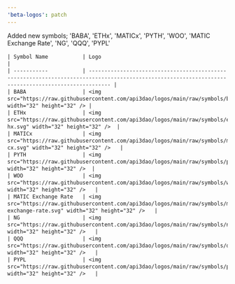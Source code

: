 ```yaml
---
'beta-logos': patch
---
```


Added new symbols; 'BABA', 'ETHx', 'MATICx', 'PYTH', 'WOO', 'MATIC Exchange Rate', 'NG', 'QQQ', 'PYPL'

    | Symbol Name           | Logo                                                                                                                                                |
    | -----------           | --------------------------------------------------------------------------------------------------------------------------------------------------- |
    | BABA                  | <img src="https://raw.githubusercontent.com/api3dao/logos/main/raw/symbols/baba.svg" width="32" height="32" /> |
    | ETHx                  | <img src="https://raw.githubusercontent.com/api3dao/logos/main/raw/symbols/et-hx.svg" width="32" height="32" />  |
    | MATICx                | <img src="https://raw.githubusercontent.com/api3dao/logos/main/raw/symbols/mati-cx.svg" width="32" height="32" />   |
    | PYTH                  | <img src="https://raw.githubusercontent.com/api3dao/logos/main/raw/symbols/pyth.svg" width="32" height="32" />  |
    | WOO                   | <img src="https://raw.githubusercontent.com/api3dao/logos/main/raw/symbols/woo.svg" width="32" height="32" />   |
    | MATIC Exchange Rate   | <img src="https://raw.githubusercontent.com/api3dao/logos/main/raw/symbols/matic-exchange-rate.svg" width="32" height="32" />   |
    | NG                    | <img src="https://raw.githubusercontent.com/api3dao/logos/main/raw/symbols/ng.svg" width="32" height="32" />   |
    | QQQ                   | <img src="https://raw.githubusercontent.com/api3dao/logos/main/raw/symbols/qqq.svg" width="32" height="32" />   |
    | PYPL                  | <img src="https://raw.githubusercontent.com/api3dao/logos/main/raw/symbols/pypl.svg" width="32" height="32" />   |
